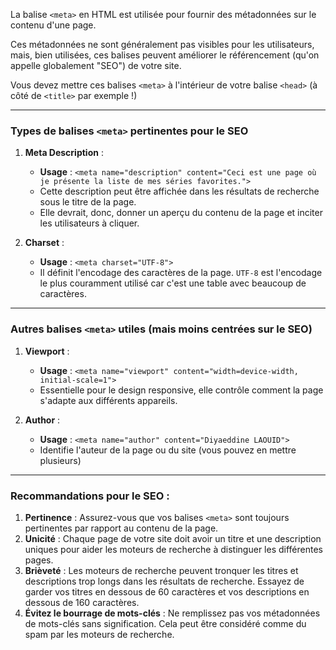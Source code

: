 La balise `<meta>` en HTML est utilisée pour fournir des métadonnées sur le contenu d'une page.

Ces métadonnées ne sont généralement pas visibles pour les utilisateurs, mais, bien utilisées, ces balises peuvent améliorer le référencement (qu'on appelle globalement "SEO") de votre site.

Vous devez mettre ces balises `<meta>` à l'intérieur de votre balise `<head>` (à côté de `<title>` par exemple !)

---

### Types de balises `<meta>` pertinentes pour le SEO

1. **Meta Description** :

   - **Usage** : `<meta name="description" content="Ceci est une page où je présente la liste de mes séries favorites.">`
   - Cette description peut être affichée dans les résultats de recherche sous le titre de la page.
   - Elle devrait, donc, donner un aperçu du contenu de la page et inciter les utilisateurs à cliquer.

2. **Charset** :

   - **Usage** : `<meta charset="UTF-8">`
   - Il définit l'encodage des caractères de la page. `UTF-8` est l'encodage le plus couramment utilisé car c'est une table avec beaucoup de caractères.

---

### Autres balises `<meta>` utiles (mais moins centrées sur le SEO)

1. **Viewport** :

   - **Usage** : `<meta name="viewport" content="width=device-width, initial-scale=1">`
   - Essentielle pour le design responsive, elle contrôle comment la page s'adapte aux différents appareils.

2. **Author** :

   - **Usage** : `<meta name="author" content="Diyaeddine LAOUID">`
   - Identifie l'auteur de la page ou du site (vous pouvez en mettre plusieurs)

---

### Recommandations pour le SEO :

1. **Pertinence** : Assurez-vous que vos balises `<meta>` sont toujours pertinentes par rapport au contenu de la page.
2. **Unicité** : Chaque page de votre site doit avoir un titre et une description uniques pour aider les moteurs de recherche à distinguer les différentes pages.
3. **Brièveté** : Les moteurs de recherche peuvent tronquer les titres et descriptions trop longs dans les résultats de recherche. Essayez de garder vos titres en dessous de 60 caractères et vos descriptions en dessous de 160 caractères.
4. **Évitez le bourrage de mots-clés** : Ne remplissez pas vos métadonnées de mots-clés sans signification. Cela peut être considéré comme du spam par les moteurs de recherche.